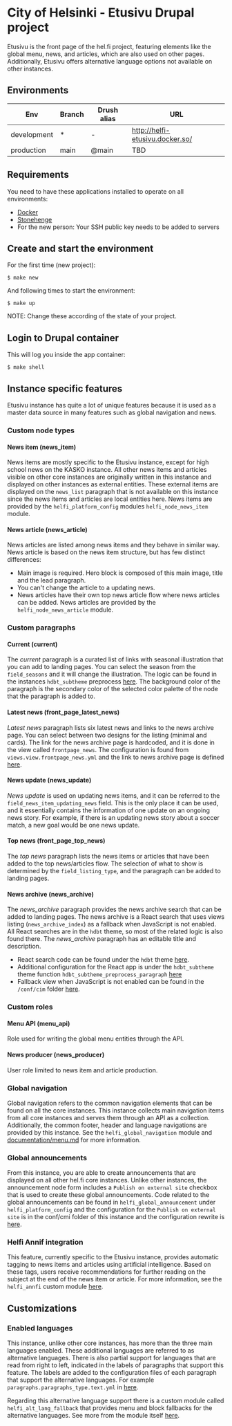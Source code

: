 # City of Helsinki - Etusivu Drupal project

Etusivu is the front page of the hel.fi project, featuring elements like the global menu, news, and articles, which are
also used on other pages. Additionally, Etusivu offers alternative language options not available on other instances.

## Environments

Env | Branch | Drush alias | URL
--- | ------ | ----------- | ---
development | * | - | http://helfi-etusivu.docker.so/
production | main | @main | TBD

## Requirements

You need to have these applications installed to operate on all environments:

- [Docker](https://github.com/druidfi/guidelines/blob/master/docs/docker.md)
- [Stonehenge](https://github.com/druidfi/stonehenge)
- For the new person: Your SSH public key needs to be added to servers

## Create and start the environment

For the first time (new project):

``
$ make new
``

And following times to start the environment:

``
$ make up
``

NOTE: Change these according of the state of your project.

## Login to Drupal container

This will log you inside the app container:

```
$ make shell
```

## Instance specific features

Etusivu instance has quite a lot of unique features because it is used as a master data source in many features such as
global navigation and news.

### Custom node types

#### News item (news_item)

News items are mostly specific to the Etusivu instance, except for high school news on the KASKO instance. All other
news items and articles visible on other core instances are originally written in this instance and displayed on other
instances as external entities. These external items are displayed on the `news_list` paragraph that is not available
on this instance since the news items and articles are local entities here. News items are provided by the
`helfi_platform_config` modules `helfi_node_news_item` module.

#### News article (news_article)

News articles are listed among news items and they behave in similar way. News article is based on the news item
structure‚ but has few distinct differences:
- Main image is required. Hero block is composed of this main image, title and the lead paragraph.
- You can't change the article to a updating news.
- News articles have their own top news article flow where news articles can be added.
News articles are provided by the `helfi_node_news_article` module.

### Custom paragraphs

#### Current (current)

The _current_ paragraph is a curated list of links with seasonal illustration that you can add to landing pages. You
can select the season from the `field_seasons` and it will change the illustration. The logic can be found in the
instances `hdbt_subtheme` preprocess [here](https://github.com/City-of-Helsinki/drupal-helfi-etusivu/blob/e2643195b8fc2989da835313c052ae533b8e0143/public/themes/custom/hdbt_subtheme/hdbt_subtheme.theme#L108). The background color of the paragraph is the secondary color of the
selected color palette of the node that the paragraph is added to.

#### Latest news (front_page_latest_news)

_Latest news_ paragraph lists six latest news and links to the news archive page. You can select between two designs
for the listing (minimal and cards). The link for the news archive page is hardcoded, and it is done in the view called
`frontpage_news`. The configuration is found from `views.view.frontpage_news.yml` and the link to news archive page is
defined [here](https://github.com/City-of-Helsinki/drupal-helfi-etusivu/blob/e2643195b8fc2989da835313c052ae533b8e0143/conf/cmi/views.view.frontpage_news.yml#L594).

#### News update (news_update)

_News update_ is used on updating news items, and it can be referred to the `field_news_item_updating_news` field. This
is the only place it can be used, and it essentially contains the information of one update on an ongoing news story.
For example, if there is an updating news story about a soccer match, a new goal would be one news update.

#### Top news (front_page_top_news)

The _top news_ paragraph lists the news items or articles that have been added to the top news/articles flow. The
selection of what to show is determined by the `field_listing_type`, and the paragraph can be added to landing pages.

#### News archive (news_archive)

The _news_archive_ paragraph provides the news archive search that can be added to landing pages. The news archive is
a React search that uses views listing (`news_archive_index`) as a fallback when JavaScript is not enabled. All React
searches are in the `hdbt` theme, so most of the related logic is also found there. The _news_archive_ paragraph has an
editable title and description.
- React search code can be found under the `hdbt` theme [here](https://github.com/City-of-Helsinki/drupal-hdbt/tree/main/src/js/react/apps/news-archive).
- Additional configuration for the React app is under the `hdbt_subtheme` theme function
`hdbt_subtheme_preprocess_paragraph` [here](https://github.com/City-of-Helsinki/drupal-helfi-etusivu/blob/dev/public/themes/custom/hdbt_subtheme/hdbt_subtheme.theme)
- Fallback view when JavaScript is not enabled can be found in the `/conf/cim` folder [here](https://github.com/City-of-Helsinki/drupal-helfi-etusivu/blob/dev/conf/cmi/views.view.news_archive_index.yml).

### Custom roles

#### Menu API (menu_api)

Role used for writing the global menu entities through the API.

#### News producer (news_producer)

User role limited to news item and article production.

### Global navigation

Global navigation refers to the common navigation elements that can be found on all the core instances. This instance
collects main navigation items from all core instances and serves them through an API as a collection. Additionally, the
common footer, header and language navigations are provided by this instance. See the `helfi_global_navigation` module
and [documentation/menu.md](/documentation/menu.md) for more information.

### Global announcements

From this instance, you are able to create announcements that are displayed on all other hel.fi core instances. Unlike
other instances, the announcement node form includes a `Publish on external site` checkbox that is used to create these
global announcements. Code related to the global announcements can be found in `helfi_global_announcement` under
`helfi_platform_config` and the configuration for the `Publish on external site` is in the conf/cmi folder of this
instance and the configuration rewrite is [here](https://github.com/City-of-Helsinki/drupal-helfi-etusivu/blob/e2643195b8fc2989da835313c052ae533b8e0143/public/modules/custom/helfi_etusivu_config/config/rewrite/core.entity_form_display.node.announcement.default.yml).

### Helfi Annif integration

This feature, currently specific to the Etusivu instance, provides automatic tagging to news items and articles using
artificial intelligence.  Based on these tags, users receive recommendations for further reading on the subject at the
end of the news item or article. For more information, see the `helfi_annfi` custom module [here](https://github.com/City-of-Helsinki/drupal-helfi-etusivu/tree/dev/public/modules/custom/helfi_annif).

## Customizations

### Enabled languages

This instance, unlike other core instances, has more than the three main languages enabled. These additional languages
are referred to as alternative languages. There is also partial support for languages that are read from right to left,
indicated in the labels of paragraphs that support this feature. The labels are added to the configuration files of
each paragraph that support the alternative languages. For example `paragraphs.paragraphs_type.text.yml` in [here](https://github.com/City-of-Helsinki/drupal-helfi-etusivu/blob/dev/conf/cmi/paragraphs.paragraphs_type.text.yml).

Regarding this alternative language support there is a custom module called `helfi_alt_lang_fallback` that provides
menu and block fallbacks for the alternative languages. See more from the module itself [here](https://github.com/City-of-Helsinki/drupal-helfi-etusivu/tree/dev/public/modules/custom/helfi_alt_lang_fallback).

